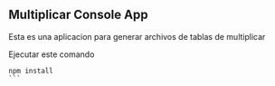 ## Multiplicar Console App

Esta es una aplicacion para generar archivos de tablas de multiplicar

Ejecutar este comando

````
npm install
```